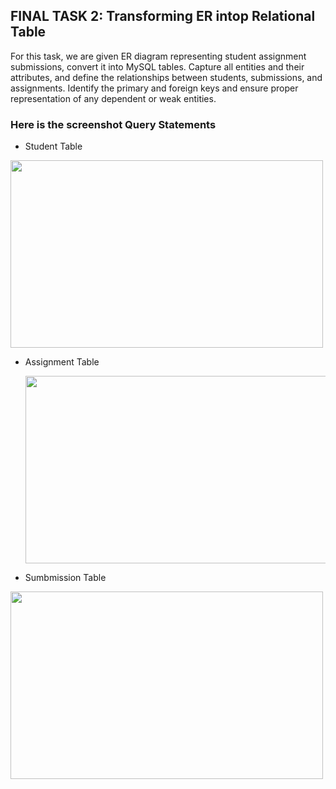 ## FINAL TASK 2: Transforming ER intop Relational Table

For this task, we are given ER diagram representing student assignment submissions, convert it into MySQL tables. Capture all entities and their attributes, and define the relationships between students, submissions, and assignments. Identify the primary and foreign keys and ensure proper representation of any dependent or weak entities.

### Here is the screenshot Query Statements

- Student Table

<img src="" width="500" height="300">

- Assignment Table

  <img src="" width="500" height="300">

- Sumbmission Table

<img src="" width="500" height="300">



